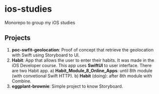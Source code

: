 # ios-studies

Monorepo to group my iOS studies

## Projects

1. **poc-swfit-geolocation**: Proof of concept that retrieve the geolocation with Swift using Storyboard to UI.
2. **Habit**: App that allows the user to enter their habits. It was made in the iOS Developer course. This app uses **SwiftUI** to user interface. There are two Habit app.
   a) **Habit_Module_8_Online_Apps**: until 8th module (with convetional Swift HTTP).
   b) **Habit** (doing): after 8th module with Combine.
3. **eggplant-brownie**: Simple project to know Storyboard.
